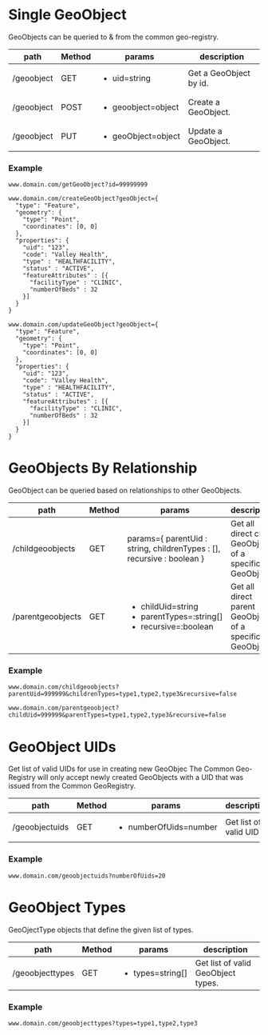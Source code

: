 
# Single GeoObject
GeoObjects can be queried to & from the common geo-registry.

| path  |  Method  |  params  | description  |
|---|---|---|---|
|  /geoobject  |  GET  |  <ul><li>uid=string</li></ul>  |  Get a GeoObject by id.  |
|  /geoobject  |  POST  | <ul><li>geoobject=object</li></ul>  |  Create a GeoObject.  |
|  /geoobject  |  PUT  | <ul><li>geoObject=object</li></ul>  |  Update a GeoObject.  |

### Example
```
www.domain.com/getGeoObject?id=99999999
```
```
www.domain.com/createGeoObject?geoObject={
  "type": "Feature",
  "geometry": {
    "type": "Point",
    "coordinates": [0, 0]
  },
  "properties": {
    "uid": "123",
    "code": "Valley Health",
    "type" : "HEALTHFACILITY",
    "status" : "ACTIVE",
    "featureAttributes" : [{
      "facilityType" : "CLINIC",
      "numberOfBeds" : 32
    }]
  }
}
```
```
www.domain.com/updateGeoObject?geoObject={
  "type": "Feature",
  "geometry": {
    "type": "Point",
    "coordinates": [0, 0]
  },
  "properties": {
    "uid": "123",
    "code": "Valley Health",
    "type" : "HEALTHFACILITY",
    "status" : "ACTIVE",
    "featureAttributes" : [{
      "facilityType" : "CLINIC",
      "numberOfBeds" : 32
    }]
  }
}
```

# GeoObjects By Relationship
GeoObject can be queried based on relationships to other GeoObjects.

| path  |  Method  |  params  | description  |
|---|---|---|---|
|  /childgeoobjects  |  GET  | params={ parentUid : string, childrenTypes : [], recursive : boolean } |  Get all direct child GeoObjects of a specific GeoObject.  |
|  /parentgeoobjects  |  GET  |  <ul><li>childUid=string</li> <li>parentTypes=:string[]</li> <li>recursive=:boolean </li></ul>  |  Get all direct parent GeoObjects of a specific GeoObject.  |

### Example
```
www.domain.com/childgeoobjects?parentUid=999999&childrenTypes=type1,type2,type3&recursive=false
```
```
www.domain.com/parentgeoobject?childUid=999999&parentTypes=type1,type2,type3&recursive=false
```

# GeoObject UIDs
Get list of valid UIDs for use in creating new GeoObjec The Common Geo-Registry will only accept newly created GeoObjects with a UID that was issued from the Common GeoRegistry.

| path  |  Method  |  params  | description  |
|---|---|---|---|
|  /geoobjectuids  |  GET  |  <ul><li>numberOfUids=number</li> </ul>  |  Get list of valid UIDs.  |

### Example
```
www.domain.com/geoobjectuids?numberOfUids=20
```

# GeoObject Types
GeoOjectType objects that define the given list of types.

| path  |  Method  |  params  | description  |
|---|---|---|---|
|  /geoobjecttypes  |  GET  |  <ul><li>types=string[]</li> </ul>  |  Get list of valid GeoObject types.  |

### Example
```
www.domain.com/geoobjecttypes?types=type1,type2,type3
```
